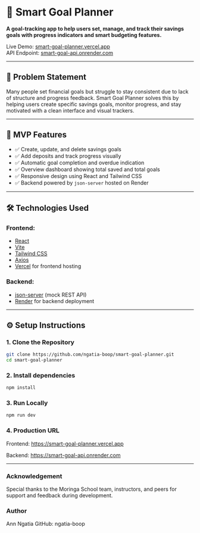 # 🎯 Smart Goal Planner

**A goal-tracking app to help users set, manage, and track their savings goals with progress indicators and smart budgeting features.**

Live Demo: [smart-goal-planner.vercel.app](https://smart-goal-planner.vercel.app)  
API Endpoint: [smart-goal-api.onrender.com](https://smart-goal-api.onrender.com)

---

## 🧠 Problem Statement

Many people set financial goals but struggle to stay consistent due to lack of structure and progress feedback. Smart Goal Planner solves this by helping users create specific savings goals, monitor progress, and stay motivated with a clean interface and visual trackers.

---

## 🚀 MVP Features

- ✅ Create, update, and delete savings goals
- ✅ Add deposits and track progress visually
- ✅ Automatic goal completion and overdue indication
- ✅ Overview dashboard showing total saved and total goals
- ✅ Responsive design using React and Tailwind CSS
- ✅ Backend powered by `json-server` hosted on Render

---

## 🛠️ Technologies Used

### Frontend:
- [React](https://reactjs.org/)
- [Vite](https://vitejs.dev/)
- [Tailwind CSS](https://tailwindcss.com/)
- [Axios](https://axios-http.com/)
- [Vercel](https://vercel.com/) for frontend hosting

### Backend:
- [json-server](https://github.com/typicode/json-server) (mock REST API)
- [Render](https://render.com/) for backend deployment

---

## ⚙️ Setup Instructions

### 1. Clone the Repository
```bash
git clone https://github.com/ngatia-boop/smart-goal-planner.git
cd smart-goal-planner
```
### 2. Install dependencies
```bash
npm install
```
### 3. Run Locally
```bash
npm run dev
```
### 4. Production URL
Frontend: https://smart-goal-planner.vercel.app

Backend: https://smart-goal-api.onrender.com

---

### Acknowledgement
Special thanks to the Moringa School team, instructors, and peers for support and feedback during development.

### Author
Ann Ngatia
GitHub: ngatia-boop





